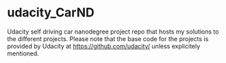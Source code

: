 # udacity_CarND
Udacity self driving car nanodegree project repo that hosts my solutions to the different projects. Please note that the base code for the projects is provided by Udacity at https://github.com/udacity/ unless explicitely mentioned.
